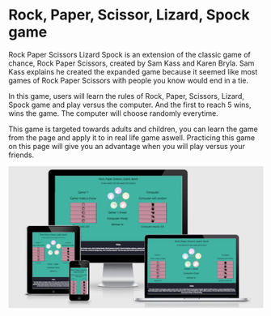 # Rock, Paper, Scissor, Lizard, Spock game
Rock Paper Scissors Lizard Spock is an extension of the classic game of chance, Rock Paper Scissors, created by Sam Kass and Karen Bryla. Sam Kass explains he created the expanded game because it seemed like most games of Rock Paper Scissors with people you know would end in a tie.

In this game, users will learn the rules of Rock, Paper, Scissors, Lizard, Spock game and play versus the computer. And the first to reach 5 wins, wins the game. 
The computer will choose randomly everytime. 

This game is targeted towards adults and children, you can learn the game from the page and apply it to in real life game aswell. Practicing this game on this page will give you an advantage when you will play versus your friends. 

![AmIresponsive](./assets/images/am_i_responsive.JPG)